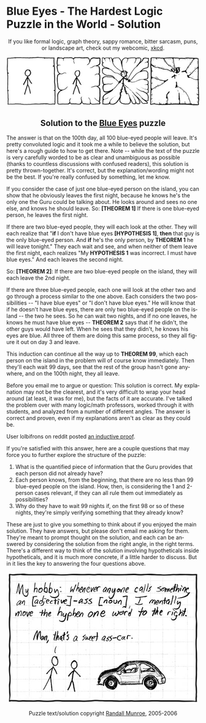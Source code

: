 <div dir="ltr" lang="en-US">

<!--
Markdown dialect: GitHub Flavored Markdown

SPDX-FileContributor: author: Randall Munroe [wikipedia_en:Randall_Munroe]
SPDX-FileContributor: formatter: gabldotink | email:gabl@gabl.ink | github:gabldotink
SPDX-FileContributor: thanks: "some dude on the street in Boston named Joel"
SPDX-FileCopyrightText: © Randall Munroe.
SPDX-FileName: ./xkcd/en/extra/solution/readme.md
SPDX-FileType: TEXT
SPDX-FileType: SOURCE
SPDX-LicenseConcluded: NOASSERTION
SPDX-License-Identifier: NOASSERTION

---
# ConTeXt
includesource: true
linkstyle:    'normal'
pdfa:         '3b'
urlstyle:     'normal'
# language
dir:          'ltr'
lang:         'en-US'
# metadata
author:       'Randall Munroe'
title:        'Blue Eyes - The Hardest Logic Puzzle in the World - Solution'
---
-->

# Blue Eyes - The Hardest Logic Puzzle in the World - Solution

<div align="center">

If you like formal logic, graph theory, sappy romance, bitter sarcasm, puns, or landscape art, check out my webcomic, [xkcd](https://www.xkcd.com/).

</div>

<div align="center">

[![](./frame.jpg)](https://www.xkcd.com/)

</div>

<div align="center">

## Solution to the [Blue Eyes](https://www.xkcd.com/blue_eyes.html) puzzle

</div>

The answer is that on the 100th day, all 100 blue-eyed people will leave. It's pretty convoluted logic and it took me a while to believe the solution, but here's a rough guide to how to get there.  Note -- while the text of the puzzle is very carefully worded to be as clear and unambiguous as possible (thanks to countless discussions with confused readers), this solution is pretty thrown-together. It's correct, but the explanation/wording might not be the best. If you're really confused by something, let me know.

If you consider the case of just one blue-eyed person on the island, you can show that he obviously leaves the first night, because he knows he's the only one the Guru could be talking about. He looks around and sees no one else, and knows he should leave. So: **[THEOREM 1]** If there is one blue-eyed person, he leaves the first night.

If there are two blue-eyed people, they will each look at the other. They will each realize that "**if** I don't have blue eyes **[HYPOTHESIS 1]**, **then** that guy is the only blue-eyed person. And **if** he's the only person, by **THEOREM 1** he will leave tonight." They each wait and see, and when neither of them leave the first night, each realizes "My **HYPOTHESIS 1** was incorrect. I must have blue eyes." And each leaves the second night.

So: **[THEOREM 2]**: If there are two blue-eyed people on the island, they will each leave the 2nd night.

If there are three blue-eyed people, each one will look at the other two and go through a process similar to the one above. Each considers the two possibilities -- "I have blue eyes" or "I don't have blue eyes." He will know that if he doesn't have blue eyes, there are only two blue-eyed people on the island -- the two he sees. So he can wait two nights, and if no one leaves, he knows he must have blue eyes -- **THEOREM 2** says that if he didn't, the other guys would have left. When he sees that they didn't, he knows his eyes are blue. All three of them are doing this same process, so they all figure it out on day 3 and leave.

This induction can continue all the way up to **THEOREM 99**, which each person on the island in the problem will of course know immediately. Then they'll each wait 99 days, see that the rest of the group hasn't gone anywhere, and on the 100th night, they all leave.

Before you email me to argue or question: This solution is correct. My explanation may not be the clearest, and it's very difficult to wrap your head around (at least, it was for me), but the facts of it are accurate. I've talked the problem over with many logic/math professors, worked through it with students, and analyzed from a number of different angles. The answer is correct and proven, even if my explanations aren't as clear as they could be.

User lolbifrons on reddit posted [an inductive proof](https://www.reddit.com/r/AskReddit/comments/khhpl/reddit_what_is_your_favorite_riddle/c2kdlr6).

If you're satisfied with this answer, here are a couple questions that may force you to further explore the structure of the puzzle:

  1. What is the quantified piece of information that the Guru provides that each person did not already have?
  2. Each person knows, from the beginning, that there are no less than 99 blue-eyed people on the island. How, then, is considering the 1 and 2-person cases relevant, if they can all rule them out immediately as possibilities?
  3. Why do they have to wait 99 nights if, on the first 98 or so of these nights, they're simply verifying something that they already know?

These are just to give you something to think about if you enjoyed the main solution. They have answers, but please don't email me asking for them. They're meant to prompt thought on the solution, and each can be answered by considering the solution from the right angle, in the right terms. There's a different way to think of the solution involving hypotheticals inside hypotheticals, and it is much more concrete, if a little harder to discuss. But in it lies the key to answering the four questions above.

<div align="center">

[![](./hyphen.jpg)](https://www.xkcd.com/)

</div>

<div align="center">

Puzzle text/solution copyright [Randall Munroe](https://www.xkcd.com/), 2005-2006

</div>

</div>
